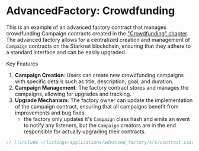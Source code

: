 # AdvancedFactory: Crowdfunding

This is an example of an advanced factory contract that manages crowdfunding Campaign contracts created in the ["Crowdfunding" chapter](/applications/crowdfunding). The advanced factory allows for a centralized creation and management of `Campaign` contracts on the Starknet blockchain, ensuring that they adhere to a standard interface and can be easily upgraded.

Key Features
1. **Campaign Creation**: Users can create new crowdfunding campaigns with specific details such as title, description, goal, and duration.
2. **Campaign Management**: The factory contract stores and manages the campaigns, allowing for upgrades and tracking.
3. **Upgrade Mechanism**: The factory owner can update the implementation of the campaign contract, ensuring that all campaigns benefit from improvements and bug fixes.
    - the factory only updates it's `Campaign` class hash and emits an event to notify any listeners, but the `Campaign` creators are in the end responsible for actually upgrading their contracts.

```rust
// [!include ~/listings/applications/advanced_factory/src/contract.cairo:contract]
```
